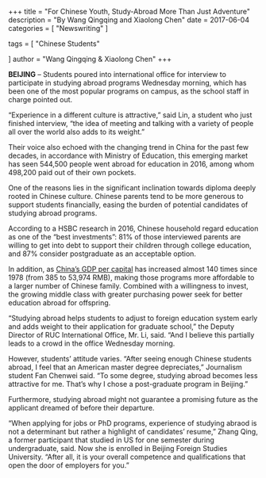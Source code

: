 +++
title = "For Chinese Youth, Study-Abroad More Than Just Adventure"
description = "By Wang Qingqing and Xiaolong Chen"
date = 2017-06-04
categories = [
"Newswriting"
]

tags = [
    "Chinese Students"

]
author = "Wang Qingqing & Xiaolong Chen"
+++

**BEIJING** – Students poured into international office for interview to participate in studying abroad programs Wednesday morning, which has been one of the most popular programs on campus, as the school staff in charge pointed out.

“Experience in a different culture is attractive,” said Lin, a student who just finished interview, “the idea of meeting and talking with a variety of people all over the world also adds to its weight.”

Their voice also echoed with the changing trend in China for the past few decades, in accordance with Ministry of Education, this emerging market has seen 544,500 people went abroad for education in 2016, among whom 498,200 paid out of their own pockets.

One of the reasons lies in the significant inclination towards diploma deeply rooted in Chinese culture. Chinese parents tend to be more generous to support students financially, easing the burden of potential candidates of studying abroad programs.

According to a HSBC research in 2016, Chinese household regard education as one of the “best investments”: 81% of those interviewed parents are willing to get into debt to support their children through college education, and 87% consider postgraduate as an acceptable option.

In addition, as [China’s GDP per capital](https://en.wikipedia.org/wiki/Historical_GDP_of_China) has increased almost 140 times since 1978 (from 385 to 53,974 RMB), making those programs more affordable to a larger number of Chinese family. Combined with a willingness to invest, the growing middle class with greater purchasing power seek for better education abroad for offspring.

“Studying abroad helps students to adjust to foreign education system early and adds weight to their application for graduate school,” the Deputy Director of RUC International Office, Mr. Li, said. “And I believe this partially leads to a crowd in the office Wednesday morning.

However, students’ attitude varies. “After seeing enough Chinese students abroad, I feel that an American master degree depreciates,” Journalism student Fan Chenwei said. “To some degree, studying abroad becomes less attractive for me. That’s why I chose a post-graduate program in Beijing.”

Furthermore, studying abroad might not guarantee a promising future as the applicant dreamed of before their departure.

“When applying for jobs or PhD programs, experience of studying abraod is not a determinant but rather a highlight of candidates’ resume,” Zhang Qing, a former participant that studied in US for one semester during undergraduate, said. Now she is enrolled in Beijing Foreign Studies University. “After all, it is your overall competence and qualifications that open the door of employers for you.”